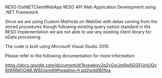 RESO-DotNETClientWebApp
RESO API Web Application Development using .NET Framework

Since we are using Custom Methods on WebGet with datas coming from the stored procedures though following existing query option standard in the RESO Implementation we are not able to use any existing client library for oData processing.

The code is built using Microsoft Visual Studio 2010.

Please refer to the following documentation for more information:

https://docs.google.com/document/d/1kvpwkoy2p2yGvlJm9wN2GFUniUQy6tWRMOGjMLW6iUg/edit#heading=h.pd2wddl80fpa
